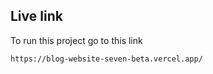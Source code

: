 ## Live link

To run this project go to this link

```bash
https://blog-website-seven-beta.vercel.app/
```
